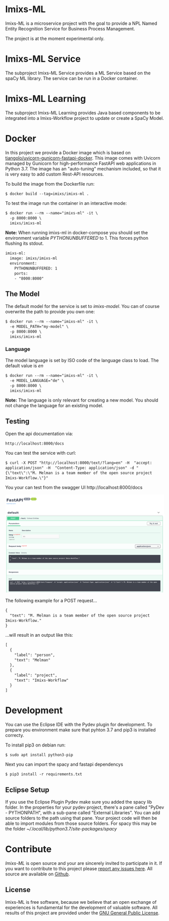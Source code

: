 # Imixs-ML

Imixs-ML is a microservice project with the goal to provide a NPL Named Entity Recognition Service for Business Process Management.

The project is at the moment experimental only.

# Imixs-ML Service

The subproject Imixs-ML Service provides a ML Service based on the spaCy ML library. The service can be run in a Docker container. 


# Imixs-ML Learning

The subproject Imixs-ML Learning provides Java based components to be integrated into a Imixs-Workflow project to update or create a SpaCy Model.


# Docker

In this project we provide a Docker image which is based on [tiangolo/uvicorn-gunicorn-fastapi-docker](https://github.com/tiangolo/uvicorn-gunicorn-fastapi-docker). This image comes with Uvicorn managed by Gunicorn for high-performance FastAPI web applications in Python 3.7. The image has an "auto-tuning" mechanism included, so that it is very easy to add custom Rest-API resources. 

To build the image from the Dockerfile run: 


    $ docker build --tag=imixs/imixs-ml .

To test the image run the container in an interactive mode:
    
	$ docker run --rm --name="imixs-ml" -it \
	  -p 8000:8000 \
	  imixs/imixs-ml


**Note:** When running imixs-ml in docker-compose you should set the environment variable *PYTHONUNBUFFERED* to 1. This forces python flushing its stdout. 

	imixs-ml: 
	  image: imixs/imixs-ml
	  environment:
	    PYTHONUNBUFFERED: 1
	    ports:
	    - "8000:8000" 
      

## The Model

The default model for the service is set to *imixs-model*. You can of course overwrite the path to provide you own one:

	$ docker run --rm --name="imixs-ml" -it \
	  -e MODEL_PATH="my-model" \
	  -p 8000:8000 \
	  imixs/imixs-ml

### Language

The model language is set by ISO code of the language class to load. The default value is *en*

	$ docker run --rm --name="imixs-ml" -it \
	  -e MODEL_LANGUAGE="de" \
	  -p 8000:8000 \
	  imixs/imixs-ml
	  
**Note:** The language is only relevant for creating a new model. You should not change the language for an existing model.	  

## Testing
Open the api documentation via:

	http://localhost:8000/docs
	
You can test the service with curl:


	$ curl -X POST "http://localhost:8000/text/?lang=en" -H  "accept: application/json" -H  "Content-Type: application/json" -d "{\"text\":\"M. Melman is a team member of the open source project Imixs-Workflow.\"}"


You your can test from the swagger UI http://localhost:8000/docs

<img src="images/swaggerui.png" />

The following example for a POST request...

	{
	  "text": "M. Melman is a team member of the open source project Imixs-Workflow."
	}

...will result in an output like this:

	[
	  {
	    "label": "person",
	    "text": "Melman"
	  },
	  {
	    "label": "project",
	    "text": "Imixs-Workflow"
	  }
	]


# Development

You can use the Eclipse IDE with the Pydev plugin for development.
To prepare you environment make sure that pyhton 3.7 and pip3 is installed correcty.

To install pip3 on debian run:


	$ sudo apt install python3-pip
	
Next you can import the spacy and fastapi dependencys

	$ pip3 install -r requirements.txt




## Eclipse Setup

If you use the Eclipse Plugin Pydev make sure you added the spacy lib folder.
In the properties for your pydev project, there's a pane called "PyDev - PYTHONPATH", with a sub-pane called "External Libraries". You can add source folders to the path using that pane. Your project code will then be able to import modules from those source folders. For spacy this may be the folder _~/.local/lib/python3.7/site-packages/spacy_


# Contribute

_Imixs-ML_ is open source and your are sincerely invited to participate in it. 
If you want to contribute to this project please [report any issues here](https://github.com/imixs/imixs-ml/issues). 
All source are available on [Github](https://github.com/imixs/imixs-ml). 


## License

Imixs-ML is free software, because we believe that an open exchange of experiences is fundamental for the development of valuable software. All results of this project are provided under the [GNU General Public License](http://www.gnu.org/licenses/gpl-3.0.en.html). 
